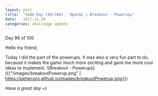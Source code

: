 ```yaml
---
layout: post
title:  "Code Day [98/100] - OpenGL | Breakout - Powerups"
date:   2017-12-10
categories: challenge update
---
```


Day 98 of 100

Hello my friend,

Today I did the part of the powerups. It was also a very fun part to do, because it makes the game much more exciting and gave me more cool ideas to implement.
![Breakout - Powerups]({{"/images/breakoutPowerup.png" | https://pehecoro.github.io/images/breakoutPowerup.png}})   

_Have a great day =)_